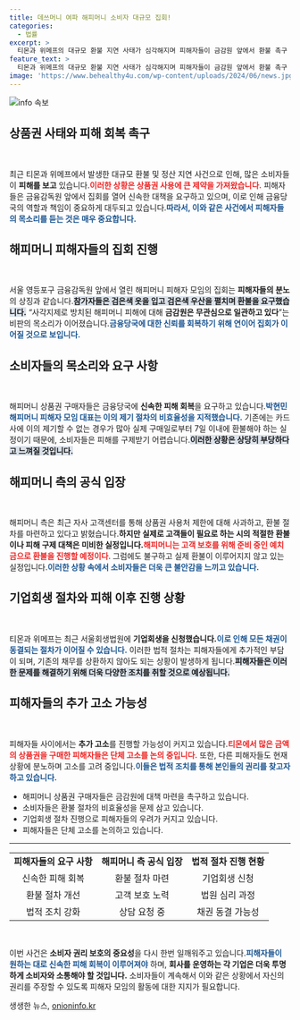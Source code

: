 ```yaml
---
title: 데쓰머니 여파 해피머니 소비자 대규모 집회!
categories:
  - 법률
excerpt: >
  티몬과 위메프의 대규모 환불 지연 사태가 심각해지며 피해자들이 금감원 앞에서 환불 촉구 집회를 열었습니다. 상품권 사용 제한으로 고통받는 이들은 류승선 대표를 고소하며, 피해 회복을 위한 긴급 대책을 요구하고 있습니다.
feature_text: >
  티몬과 위메프의 대규모 환불 지연 사태가 심각해지며 피해자들이 금감원 앞에서 환불 촉구 집회를 열었습니다. 상품권 사용 제한으로 고통받는 이들은 류승선 대표를 고소하며, 피해 회복을 위한 긴급 대책을 요구하고 있습니다.
image: 'https://www.behealthy4u.com/wp-content/uploads/2024/06/news.jpg'
---
```


<p><img src="https://www.behealthy4u.com/wp-content/uploads/2024/06/news.jpg" alt="info 속보" /></p>

<h2 data-ke-size="size26">상품권 사태와 피해 회복 촉구</h2>

<p data-ke-size="size16">&nbsp;</p>

<p>최근 티몬과 위메프에서 발생한 대규모 환불 및 정산 지연 사건으로 인해, 많은 소비자들이 <b>피해를 보고</b> 있습니다.<b><span style="color: #ee2323;">이러한 상황은 상품권 사용에 큰 제약을 가져왔습니다.</span></b> 피해자들은 금융감독원 앞에서 집회를 열어 신속한 대책을 요구하고 있으며, 이로 인해 금융당국의 역할과 책임이 중요하게 대두되고 있습니다.<b><span style="color: #1a5490;">따라서, 이와 같은 사건에서 피해자들의 목소리를 듣는 것은 매우 중요합니다.</span></b> </p>

<h2 data-ke-size="size26">해피머니 피해자들의 집회 진행</h2>

<p data-ke-size="size16">&nbsp;</p>

<p>서울 영등포구 금융감독원 앞에서 열린 해피머니 피해자 모임의 집회는 <b>피해자들의 분노</b>의 상징과 같습니다.<b><span style="background-color: #21538527;">참가자들은 검은색 옷을 입고 검은색 우산을 펼치며 환불을 요구했습니다.</span></b> “사각지제로 방치된 해피머니 피해에 대해 <b>금감원은 무관심으로 일관하고 있다</b>”는 비판의 목소리가 이어졌습니다.<b><span style="color: #1a5490;">금융당국에 대한 신뢰를 회복하기 위해 연이어 집회가 이어질 것으로 보입니다.</span></b></p>

<h2 data-ke-size="size26">소비자들의 목소리와 요구 사항</h2>

<p data-ke-size="size16">&nbsp;</p>

<p>해피머니 상품권 구매자들은 금융당국에 <b>신속한 피해 회복</b>을 요구하고 있습니다.<b><span style="color: #1a5490;">박현민 해피머니 피해자 모임 대표는 이의 제기 절차의 비효율성을 지적했습니다.</span></b> 기존에는 카드사에 이의 제기할 수 없는 경우가 많아 실제 구매일로부터 7일 이내에 환불해야 하는 실정이기 때문에, 소비자들은 피해를 구제받기 어렵습니다.<b><span style="background-color: #21538527;">이러한 상황은 상당히 부당하다고 느껴질 것입니다.</span></b></p>

<h2 data-ke-size="size26">해피머니 측의 공식 입장</h2>

<p data-ke-size="size16">&nbsp;</p>

<p>해피머니 측은 최근 자사 고객센터를 통해 상품권 사용처 제한에 대해 사과하고, 환불 절차를 마련하고 있다고 밝혔습니다.<b>하지만 실제로 고객들이 필요로 하는 시의 적절한 환불이나 피해 구제 대책은 미비한 실정입니다.</b><b><span style="color: #ee2323;">해피머니는 고객 보호를 위해 준비 중인 예치금으로 환불을 진행할 예정이다</span></b>. 그럼에도 불구하고 실제 환불이 이루어지지 않고 있는 실정입니다.<b><span style="color: #1a5490;">이러한 상황 속에서 소비자들은 더욱 큰 불안감을 느끼고 있습니다.</span></b></p>

<h2 data-ke-size="size26">기업회생 절차와 피해 이후 진행 상황</h2>

<p data-ke-size="size16">&nbsp;</p>

<p>티몬과 위메프는 최근 서울회생법원에 <b>기업회생을 신청했습니다.</b><b><span style="color: #1a5490;">이로 인해 모든 채권이 동결되는 절차가 이어질 수 있습니다.</span></b> 이러한 법적 절차는 피해자들에게 추가적인 부담이 되며, 기존의 채무를 상환하지 않아도 되는 상황이 발생하게 됩니다.<b><span style="background-color: #21538527;">피해자들은 이러한 문제를 해결하기 위해 더욱 다양한 조치를 취할 것으로 예상됩니다.</span></b></p>

<h2 data-ke-size="size26">피해자들의 추가 고소 가능성</h2>

<p data-ke-size="size16">&nbsp;</p>

<p>피해자들 사이에서는 <b>추가 고소</b>를 진행할 가능성이 커지고 있습니다.<b><span style="color: #ee2323;">티몬에서 많은 금액의 상품권을 구매한 피해자들은 단체 고소를 논의 중입니다.</span></b> 또한, 다른 피해자들도 현재 상황에 분노하며 고소를 고려 중입니다.<b><span style="color: #1a5490;">이들은 법적 조치를 통해 본인들의 권리를 찾고자 하고 있습니다.</span></b> </p>

<ul>
<li>해피머니 상품권 구매자들은 금감원에 대책 마련을 촉구하고 있습니다.</li>
<li>소비자들은 환불 절차의 비효율성을 문제 삼고 있습니다.</li>
<li>기업회생 절차 진행으로 피해자들의 우려가 커지고 있습니다.</li>
<li>피해자들은 단체 고소를 논의하고 있습니다.</li>
</ul>

<hr />

<table>
<tr>
<td style="text-align: center; height: 17px;"><b>피해자들의 요구 사항</b></td>
<td style="text-align: center; height: 17px;"><b>해피머니 측 공식 입장</b></td>
<td style="text-align: center; height: 17px;"><b>법적 절차 진행 현황</b></td>
</tr>
<tr>
<td style="text-align: center; height: 20px;">신속한 피해 회복</td>
<td style="text-align: center; height: 20px;">환불 절차 마련</td>
<td style="text-align: center; height: 20px;">기업회생 신청</td>
</tr>
<tr>
<td style="text-align: center; height: 20px;">환불 절차 개선</td>
<td style="text-align: center; height: 20px;">고객 보호 노력</td>
<td style="text-align: center; height: 20px;">법원 심리 과정</td>
</tr>
<tr>
<td style="text-align: center; height: 20px;">법적 조치 강화</td>
<td style="text-align: center; height: 20px;">상담 요청 중</td>
<td style="text-align: center; height: 20px;">채권 동결 가능성</td>
</tr>
</table>

<p data-ke-size="size16">&nbsp;</p>

<p>이번 사건은 <b>소비자 권리 보호의 중요성</b>을 다시 한번 일깨워주고 있습니다.<b><span style="color: #1a5490;">피해자들이 원하는 대로 신속한 피해 회복이 이루어져야</span></b> 하며, <b>회사를 운영하는 각 기업은 더욱 투명하게 소비자와 소통해야 할 것입니다.</b> 소비자들이 계속해서 이와 같은 상황에서 자신의 권리를 주장할 수 있도록 피해자 모임의 활동에 대한 지지가 필요합니다.</p>
생생한 뉴스, <a href="https://onioninfo.kr" rel="dofollow">onioninfo.kr</a>


